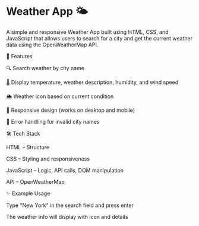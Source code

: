 # Weather App 🌤️

A simple and responsive Weather App built using HTML, CSS, and JavaScript that allows users to search for a city and get the current weather data using the OpenWeatherMap API.

🚀 Features

🔍 Search weather by city name

🌡️ Display temperature, weather description, humidity, and wind speed

🌦️ Weather icon based on current condition

📱 Responsive design (works on desktop and mobile)

🔄 Error handling for invalid city names

🛠️ Tech Stack

HTML – Structure

CSS – Styling and responsiveness

JavaScript – Logic, API calls, DOM manipulation

API – OpenWeatherMap

✨ Example Usage

Type "New York" in the search field and press enter

The weather info will display with icon and details
